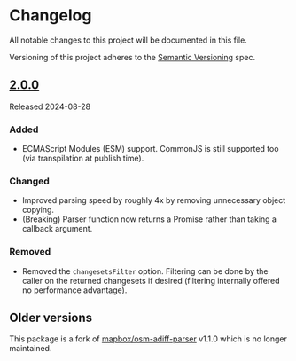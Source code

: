 # Changelog

All notable changes to this project will be documented in this file.

Versioning of this project adheres to the [Semantic Versioning](https://semver.org/spec/v2.0.0.html) spec.

## [2.0.0]

Released 2024-08-28

### Added

- ECMAScript Modules (ESM) support. CommonJS is still supported too (via transpilation at publish time).

### Changed

- Improved parsing speed by roughly 4x by removing unnecessary object copying.
- (Breaking) Parser function now returns a Promise rather than taking a callback argument.

### Removed

- Removed the `changesetsFilter` option. Filtering can be done by the caller on the returned changesets if desired (filtering internally offered no performance advantage).


## Older versions

This package is a fork of [mapbox/osm-adiff-parser](https://github.com/mapbox/osm-adiff-parser/) v1.1.0 which is no longer maintained.

[2.0.0]: https://github.com/OSMCha/osm-adiff-parser/releases/tag/v2.0.0
